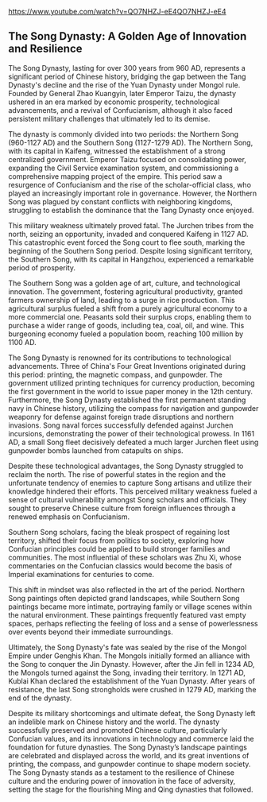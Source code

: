 https://www.youtube.com/watch?v=QO7NHZJ-eE4QO7NHZJ-eE4

## The Song Dynasty: A Golden Age of Innovation and Resilience

The Song Dynasty, lasting for over 300 years from 960 AD, represents a significant period of Chinese history, bridging the gap between the Tang Dynasty's decline and the rise of the Yuan Dynasty under Mongol rule. Founded by General Zhao Kuangyin, later Emperor Taizu, the dynasty ushered in an era marked by economic prosperity, technological advancements, and a revival of Confucianism, although it also faced persistent military challenges that ultimately led to its demise.

The dynasty is commonly divided into two periods: the Northern Song (960-1127 AD) and the Southern Song (1127-1279 AD). The Northern Song, with its capital in Kaifeng, witnessed the establishment of a strong centralized government. Emperor Taizu focused on consolidating power, expanding the Civil Service examination system, and commissioning a comprehensive mapping project of the empire. This period saw a resurgence of Confucianism and the rise of the scholar-official class, who played an increasingly important role in governance. However, the Northern Song was plagued by constant conflicts with neighboring kingdoms, struggling to establish the dominance that the Tang Dynasty once enjoyed.

This military weakness ultimately proved fatal. The Jurchen tribes from the north, seizing an opportunity, invaded and conquered Kaifeng in 1127 AD. This catastrophic event forced the Song court to flee south, marking the beginning of the Southern Song period. Despite losing significant territory, the Southern Song, with its capital in Hangzhou, experienced a remarkable period of prosperity.

The Southern Song was a golden age of art, culture, and technological innovation. The government, fostering agricultural productivity, granted farmers ownership of land, leading to a surge in rice production. This agricultural surplus fueled a shift from a purely agricultural economy to a more commercial one. Peasants sold their surplus crops, enabling them to purchase a wider range of goods, including tea, coal, oil, and wine. This burgeoning economy fueled a population boom, reaching 100 million by 1100 AD.

The Song Dynasty is renowned for its contributions to technological advancements. Three of China's Four Great Inventions originated during this period: printing, the magnetic compass, and gunpowder. The government utilized printing techniques for currency production, becoming the first government in the world to issue paper money in the 12th century. Furthermore, the Song Dynasty established the first permanent standing navy in Chinese history, utilizing the compass for navigation and gunpowder weaponry for defense against foreign trade disruptions and northern invasions. Song naval forces successfully defended against Jurchen incursions, demonstrating the power of their technological prowess. In 1161 AD, a small Song fleet decisively defeated a much larger Jurchen fleet using gunpowder bombs launched from catapults on ships.

Despite these technological advantages, the Song Dynasty struggled to reclaim the north. The rise of powerful states in the region and the unfortunate tendency of enemies to capture Song artisans and utilize their knowledge hindered their efforts. This perceived military weakness fueled a sense of cultural vulnerability amongst Song scholars and officials. They sought to preserve Chinese culture from foreign influences through a renewed emphasis on Confucianism.

Southern Song scholars, facing the bleak prospect of regaining lost territory, shifted their focus from politics to society, exploring how Confucian principles could be applied to build stronger families and communities. The most influential of these scholars was Zhu Xi, whose commentaries on the Confucian classics would become the basis of Imperial examinations for centuries to come.

This shift in mindset was also reflected in the art of the period. Northern Song paintings often depicted grand landscapes, while Southern Song paintings became more intimate, portraying family or village scenes within the natural environment. These paintings frequently featured vast empty spaces, perhaps reflecting the feeling of loss and a sense of powerlessness over events beyond their immediate surroundings.

Ultimately, the Song Dynasty's fate was sealed by the rise of the Mongol Empire under Genghis Khan. The Mongols initially formed an alliance with the Song to conquer the Jin Dynasty. However, after the Jin fell in 1234 AD, the Mongols turned against the Song, invading their territory. In 1271 AD, Kublai Khan declared the establishment of the Yuan Dynasty. After years of resistance, the last Song strongholds were crushed in 1279 AD, marking the end of the dynasty.

Despite its military shortcomings and ultimate defeat, the Song Dynasty left an indelible mark on Chinese history and the world. The dynasty successfully preserved and promoted Chinese culture, particularly Confucian values, and its innovations in technology and commerce laid the foundation for future dynasties. The Song Dynasty’s landscape paintings are celebrated and displayed across the world, and its great inventions of printing, the compass, and gunpowder continue to shape modern society. The Song Dynasty stands as a testament to the resilience of Chinese culture and the enduring power of innovation in the face of adversity, setting the stage for the flourishing Ming and Qing dynasties that followed.
